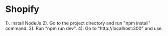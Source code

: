 # Shopify

1). Install NodeJs
2). Go to the project directory and run "npm install" command.
3). Run "npm run dev".
4). Go to "http://localhost:300" and use.
